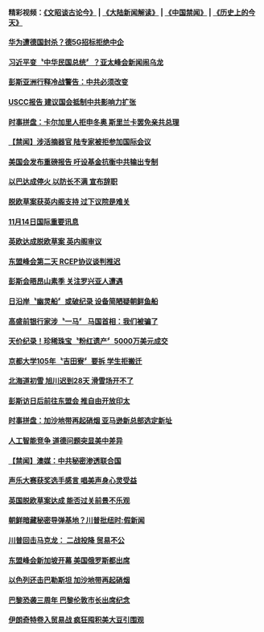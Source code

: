 #### 精彩视频：[《文昭谈古论今》](https://github.com/gfw-breaker/wenzhao/blob/master/README.md?t=11150331) | [《大陆新闻解读》](https://github.com/gfw-breaker/ntdtv-comedy/blob/master/README.md?t=11150331) | [《中国禁闻》](https://github.com/gfw-breaker/ntdtv-news/blob/master/README.md?t=11150331) | [《历史上的今天》](https://github.com/gfw-breaker/today-in-history/blob/master/README.md?t=11150331) 


#### [华为遭德国封杀？德5G招标拒绝中企](../pages/news202/a1399394.md?t=11150331) 

#### [习近平变〝中华民国总统〞？亚太峰会新闻闹乌龙](../pages/news202/a1399280.md?t=11150331) 

#### [彭斯亚洲行释冷战警告：中共必须改变](../pages/news202/a1399376.md?t=11150331) 

#### [USCC报告 建议国会抵制中共影响力扩张](../pages/news202/a1399364.md?t=11150331) 

#### [时事拼盘：卡尔加里人拒申冬奥 斯里兰卡罢免亲共总理](../pages/news202/a1399361.md?t=11150331) 

#### [【禁闻】涉活摘器官 陆专家被拒参加国际会议](../pages/news202/a1399357.md?t=11150331) 

#### [美国会发布重磅报告 吁设基金抗衡中共输出专制](../pages/news202/a1399355.md?t=11150331) 

#### [以巴达成停火 以防长不满 宣布辞职](../pages/news202/a1399353.md?t=11150331) 

#### [脱欧草案获英内阁支持 过下议院是难关](../pages/news202/a1399352.md?t=11150331) 



#### [11月14日国际重要讯息](../pages/news202/a1399325.md?t=11150331) 

#### [英欧达成脱欧草案 英内阁审议](../pages/news202/a1399315.md?t=11150331) 

#### [东盟峰会第二天 RCEP协议谈判推迟](../pages/news202/a1399313.md?t=11150331) 

#### [彭斯会晤昂山素季 关注罗兴亚人遭遇](../pages/news202/a1399311.md?t=11150331) 

#### [日沿岸〝幽灵船〞或破纪录 设备简陋疑朝鲜鱼船](../pages/news202/a1399282.md?t=11150331) 

#### [高盛前银行家涉〝一马〞 马国首相：我们被骗了](../pages/news202/a1399273.md?t=11150331) 

#### [天价纪录！珍稀珠宝〝粉红遗产〞5000万美元成交](../pages/news202/a1399274.md?t=11150331) 

#### [京都大学105年〝吉田寮〞要拆 学生拒搬迁](../pages/news202/a1399267.md?t=11150331) 

#### [北海道初雪 旭川迟到28天 滑雪场开不了](../pages/news202/a1399272.md?t=11150331) 


#### [彭斯访日后前往东盟会 推自由开放印太](../pages/news202/a1399219.md?t=11150331) 

#### [时事拼盘：加沙地带再起硝烟 亚马逊新总部选定新址](../pages/news202/a1399216.md?t=11150331) 

#### [人工智能竞争 道德问题突显美中差异](../pages/news202/a1399215.md?t=11150331) 

#### [【禁闻】澳媒：中共秘密渗透联合国](../pages/news202/a1399212.md?t=11150331) 

#### [声乐大赛获奖选手感言 唱美声身心灵受益](../pages/news202/a1399210.md?t=11150331) 

#### [英国脱欧草案达成 能否过关前景不乐观](../pages/news202/a1399206.md?t=11150331) 

#### [朝鲜暗藏秘密导弹基地？川普批纽时:假新闻](../pages/news202/a1399199.md?t=11150331) 


#### [川普回击马克龙： 二战投降  贸易不公](../pages/news202/a1399184.md?t=11150331) 

#### [东盟峰会新加坡开幕 美国俄罗斯都出席](../pages/news202/a1399176.md?t=11150331) 

#### [以色列还击巴勒斯坦 加沙地带再起硝烟](../pages/news202/a1399173.md?t=11150331) 

#### [巴黎恐袭三周年 巴黎伦敦市长出席纪念](../pages/news202/a1399172.md?t=11150331) 

#### [伊朗奇特卷入贸易战 疯狂囤积美大豆引围观](../pages/news202/a1399049.md?t=11150331) 

